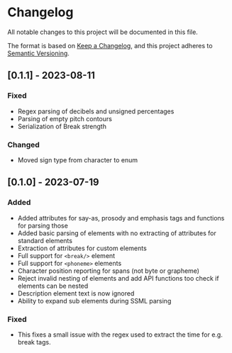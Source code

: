 # Changelog

All notable changes to this project will be documented in this file.

The format is based on [Keep a Changelog](https://keepachangelog.com/en/1.0.0/),
and this project adheres to [Semantic Versioning](https://semver.org/spec/v2.0.0.html).

## [0.1.1] - 2023-08-11
### Fixed
- Regex parsing of decibels and unsigned percentages
- Parsing of empty pitch contours
- Serialization of Break strength

### Changed
- Moved sign type from character to enum

## [0.1.0] - 2023-07-19 
### Added 
- Added attributes for say-as, prosody and emphasis tags and functions for parsing those
- Added basic parsing of elements with no extracting of attributes for standard elements
- Extraction of attributes for custom elements
- Full support for `<break/>` element
- Full support for `<phoneme>` elements
- Character position reporting for spans (not byte or grapheme)
- Reject invalid nesting of elements and add API functions too check if elements can be nested
- Description element text is now ignored
- Ability to expand sub elements during SSML parsing

### Fixed
- This fixes a small issue with the regex used to extract the time for e.g. break tags.
